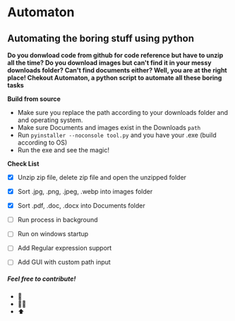 # Automaton

## Automating the boring stuff using python 


 **Do you donwload  code from github for code reference but have to unzip all the time? Do you download images but can't find it in your messy downloads folder? Can't find documents either? Well, you are at the right place! Chekout Automaton, a python script to automate all these boring tasks** 


 **Build from source**

 * Make sure you replace the path according to your downloads folder and  and operating system.
 * Make sure Documents and images exist in the Downloads `path`
 * Run `pyinstaller --noconsole tool.py` and you have your .exe     (build according to OS)
 * Run the exe and see the magic!



 **Check List**

- [x] Unzip zip file, delete zip file and open the unzipped folder
- [x] Sort .jpg, .png, .jpeg, .webp into images folder 
- [x] Sort .pdf, .doc, .docx into Documents folder
- [ ] Run process in background
- [ ] Run on windows startup 
- [ ] Add Regular expression support
- [ ] Add GUI with custom path input 
  

##### Feel free to contribute! 
* 🍴 
* 👩‍💻
* ⬆  


